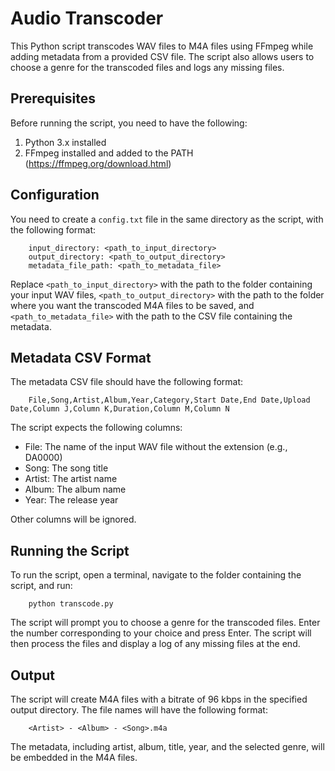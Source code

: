 # Audio Transcoder

This Python script transcodes WAV files to M4A files using FFmpeg while adding metadata from a provided CSV file. The script also allows users to choose a genre for the transcoded files and logs any missing files.

## Prerequisites

Before running the script, you need to have the following:

1. Python 3.x installed
2. FFmpeg installed and added to the PATH (https://ffmpeg.org/download.html)

## Configuration

You need to create a `config.txt` file in the same directory as the script, with the following format:

		input_directory: <path_to_input_directory>
		output_directory: <path_to_output_directory>
		metadata_file_path: <path_to_metadata_file>


Replace `<path_to_input_directory>` with the path to the folder containing your input WAV files, `<path_to_output_directory>` with the path to the folder where you want the transcoded M4A files to be saved, and `<path_to_metadata_file>` with the path to the CSV file containing the metadata.

## Metadata CSV Format

The metadata CSV file should have the following format:

		File,Song,Artist,Album,Year,Category,Start Date,End Date,Upload Date,Column J,Column K,Duration,Column M,Column N

The script expects the following columns:

- File: The name of the input WAV file without the extension (e.g., DA0000)
- Song: The song title
- Artist: The artist name
- Album: The album name
- Year: The release year

Other columns will be ignored.

## Running the Script

To run the script, open a terminal, navigate to the folder containing the script, and run:

		python transcode.py

The script will prompt you to choose a genre for the transcoded files. Enter the number corresponding to your choice and press Enter. The script will then process the files and display a log of any missing files at the end.

## Output

The script will create M4A files with a bitrate of 96 kbps in the specified output directory. The file names will have the following format:

		<Artist> - <Album> - <Song>.m4a

The metadata, including artist, album, title, year, and the selected genre, will be embedded in the M4A files.
